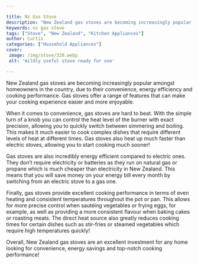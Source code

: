 ```yaml
---

title: Nz Gas Stove
description: "New Zealand gas stoves are becoming increasingly popular amongst homeowners in the country, due to their convenience, energy effic...get the full scoop"
keywords: nz gas stove
tags: ["Stove", "New Zealand", "Kitchen Appliances"]
author: Curtis
categories: ["Household Appliances"]
cover: 
 image: /img/stove/320.webp
 alt: 'mildly useful stove ready for use'

---
```


New Zealand gas stoves are becoming increasingly popular amongst homeowners in the country, due to their convenience, energy efficiency and cooking performance. Gas stoves offer a range of features that can make your cooking experience easier and more enjoyable.

When it comes to convenience, gas stoves are hard to beat. With the simple turn of a knob you can control the heat level of the burner with exact precision, allowing you to quickly switch between simmering and boiling. This makes it much easier to cook complex dishes that require different levels of heat at different times. Gas stoves also heat up much faster than electric stoves, allowing you to start cooking much sooner!

Gas stoves are also incredibly energy efficient compared to electric ones. They don’t require electricity or batteries as they run on natural gas or propane which is much cheaper than electricity in New Zealand. This means that you will save money on your energy bill every month by switching from an electric stove to a gas one.

Finally, gas stoves provide excellent cooking performance in terms of even heating and consistent temperatures throughout the pot or pan. This allows for more precise control when sautéing vegetables or frying eggs, for example, as well as providing a more consistent flavour when baking cakes or roasting meats. The direct heat source also greatly reduces cooking times for certain dishes such as stir-fries or steamed vegetables which require high temperatures quickly! 

Overall, New Zealand gas stoves are an excellent investment for any home looking for convenience, energy savings and top-notch cooking performance!
